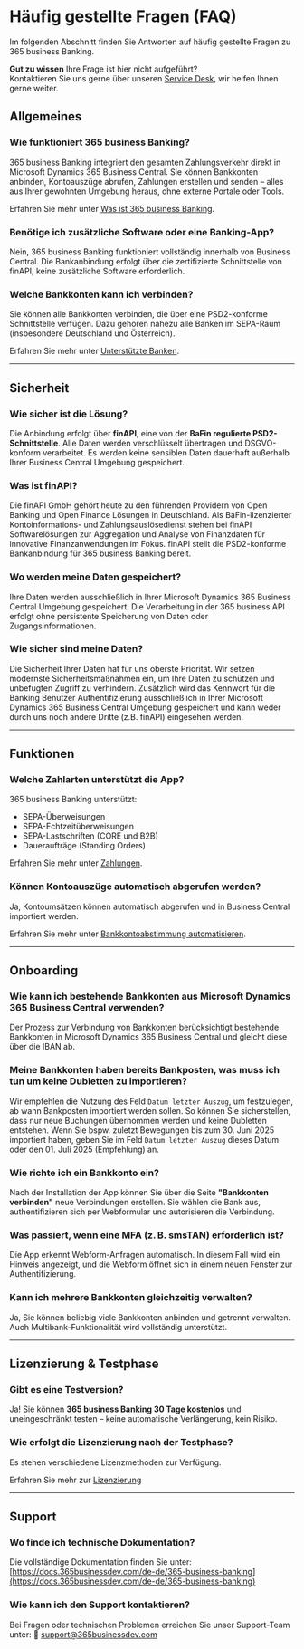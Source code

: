 # Häufig gestellte Fragen (FAQ)

Im folgenden Abschnitt finden Sie Antworten auf häufig gestellte Fragen zu 365 business Banking.

<div class="alert alert-notice">
    <i class="fa-duotone fa-solid fa-lightbulb fa-xl"></i>
    <strong>Gut zu wissen</strong>
    Ihre Frage ist hier nicht aufgeführt?<br>
    Kontaktieren Sie uns gerne über unseren <a href="https://servicedesk.365businessdev.com/" target="_blank">Service Desk</a>, wir helfen Ihnen gerne weiter.
</div>

## Allgemeines

### Wie funktioniert 365 business Banking?

365 business Banking integriert den gesamten Zahlungsverkehr direkt in Microsoft Dynamics 365 Business Central. Sie können Bankkonten anbinden, Kontoauszüge abrufen, Zahlungen erstellen und senden – alles aus Ihrer gewohnten Umgebung heraus, ohne externe Portale oder Tools.

Erfahren Sie mehr unter [Was ist 365 business Banking](banking-whatis.md).

### Benötige ich zusätzliche Software oder eine Banking-App?

Nein, 365 business Banking funktioniert vollständig innerhalb von Business Central. Die Bankanbindung erfolgt über die zertifizierte Schnittstelle von finAPI, keine zusätzliche Software erforderlich.

### Welche Bankkonten kann ich verbinden?

Sie können alle Bankkonten verbinden, die über eine PSD2-konforme Schnittstelle verfügen. Dazu gehören nahezu alle Banken im SEPA-Raum (insbesondere Deutschland und Österreich).

Erfahren Sie mehr unter [Unterstützte Banken](supported-banks.md).

---

## Sicherheit

### Wie sicher ist die Lösung?

Die Anbindung erfolgt über **finAPI**, eine von der **BaFin regulierte PSD2-Schnittstelle**. Alle Daten werden verschlüsselt übertragen und DSGVO-konform verarbeitet. Es werden keine sensiblen Daten dauerhaft außerhalb Ihrer Business Central Umgebung gespeichert.

### Was ist finAPI?

Die finAPI GmbH gehört heute zu den führenden Providern von Open Banking und Open Finance Lösungen in Deutschland. Als BaFin-lizenzierter Kontoinformations- und Zahlungsauslösedienst stehen bei finAPI Softwarelösungen zur Aggregation und Analyse von Finanzdaten für innovative Finanzanwendungen im Fokus.
finAPI stellt die PSD2-konforme Bankanbindung für 365 business Banking bereit.

### Wo werden meine Daten gespeichert?

Ihre Daten werden ausschließlich in Ihrer Microsoft Dynamics 365 Business Central Umgebung gespeichert. Die Verarbeitung in der 365 business API erfolgt ohne persistente Speicherung von Daten oder Zugangsinformationen.

### Wie sicher sind meine Daten?

Die Sicherheit Ihrer Daten hat für uns oberste Priorität. Wir setzen modernste Sicherheitsmaßnahmen ein, um Ihre Daten zu schützen und unbefugten Zugriff zu verhindern. Zusätzlich wird das Kennwort für die Banking Benutzer Authentifizierung ausschließlich in Ihrer Microsoft Dynamics 365 Business Central Umgebung gespeichert und kann weder durch uns noch andere Dritte (z.B. finAPI) eingesehen werden.

---

## Funktionen

### Welche Zahlarten unterstützt die App?

365 business Banking unterstützt:

* SEPA-Überweisungen
* SEPA-Echtzeitüberweisungen
* SEPA-Lastschriften (CORE und B2B)
* Daueraufträge (Standing Orders)

Erfahren Sie mehr unter [Zahlungen](bank-payment.md).

### Können Kontoauszüge automatisch abgerufen werden?

Ja, Kontoumsätzen können automatisch abgerufen und in Business Central importiert werden.

Erfahren Sie mehr unter [Bankkontoabstimmung automatisieren](bank-reconciliation-automation.md).

---

## Onboarding

### Wie kann ich bestehende Bankkonten aus Microsoft Dynamics 365 Business Central verwenden?

Der Prozess zur Verbindung von Bankkonten berücksichtigt bestehende Bankkonten in Microsoft Dynamics 365 Business Central und gleicht diese über die IBAN ab.

### Meine Bankkonten haben bereits Bankposten, was muss ich tun um keine Dubletten zu importieren?

Wir empfehlen die Nutzung des Feld `Datum letzter Auszug`, um festzulegen, ab wann Bankposten importiert werden sollen. So können Sie sicherstellen, dass nur neue Buchungen übernommen werden und keine Dubletten entstehen. Wenn Sie bspw. zuletzt Bewegungen bis zum 30. Juni 2025 importiert haben, geben Sie im Feld `Datum letzter Auszug` dieses Datum oder den 01. Juli 2025 (Empfehlung) an.

### Wie richte ich ein Bankkonto ein?

Nach der Installation der App können Sie über die Seite **"Bankkonten verbinden"** neue Verbindungen erstellen. Sie wählen die Bank aus, authentifizieren sich per Webformular und autorisieren die Verbindung.

### Was passiert, wenn eine MFA (z. B. smsTAN) erforderlich ist?

Die App erkennt Webform-Anfragen automatisch. In diesem Fall wird ein Hinweis angezeigt, und die Webform öffnet sich in einem neuen Fenster zur Authentifizierung.

### Kann ich mehrere Bankkonten gleichzeitig verwalten?

Ja, Sie können beliebig viele Bankkonten anbinden und getrennt verwalten. Auch Multibank-Funktionalität wird vollständig unterstützt.

---

## Lizenzierung & Testphase

### Gibt es eine Testversion?

Ja! Sie können **365 business Banking 30 Tage kostenlos** und uneingeschränkt testen – keine automatische Verlängerung, kein Risiko.

### Wie erfolgt die Lizenzierung nach der Testphase?

Es stehen verschiedene Lizenzmethoden zur Verfügung.

Erfahren Sie mehr zur [Lizenzierung](../licensing/index.md)

---

## Support

### Wo finde ich technische Dokumentation?

Die vollständige Dokumentation finden Sie unter:
[https://docs.365businessdev.com/de-de/365-business-banking](https://docs.365businessdev.com/de-de/365-business-banking)

### Wie kann ich den Support kontaktieren?

Bei Fragen oder technischen Problemen erreichen Sie unser Support-Team unter:
📧 [support@365businessdev.com](mailto:support@365businessdev.com)
